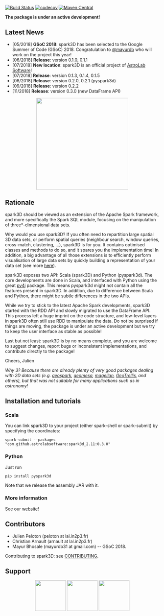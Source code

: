 [![Build Status](https://travis-ci.org/astrolabsoftware/spark3D.svg?branch=master)](https://travis-ci.org/astrolabsoftware/spark3D)
[![codecov](https://codecov.io/gh/astrolabsoftware/spark3D/branch/master/graph/badge.svg)](https://codecov.io/gh/astrolabsoftware/spark3D)
[![Maven Central](https://maven-badges.herokuapp.com/maven-central/com.github.astrolabsoftware/spark3d_2.11/badge.svg?style=flat)](https://maven-badges.herokuapp.com/maven-central/com.github.astrolabsoftware/spark3d_2.11)

**The package is under an active development!**

## Latest News

- [05/2018] **GSoC 2018**: spark3D has been selected to the Google Summer of Code (GSoC) 2018. Congratulation to [@mayurdb](https://github.com/mayurdb) who will work on the project this year!
- [06/2018] **Release**: version 0.1.0, 0.1.1
- [07/2018] **New location**: spark3D is an official project of [AstroLab Software](https://astrolabsoftware.github.io/)!
- [07/2018] **Release**: version 0.1.3, 0.1.4, 0.1.5
- [08/2018] **Release**: version 0.2.0, 0.2.1 (pyspark3d)
- [09/2018] **Release**: version 0.2.2
- [11/2018] **Release**: version 0.3.0 (new DataFrame API)

<p align="center"><img width="300" src="https://github.com/astrolabsoftware/spark3D/raw/master/pic/spark3d_newapi.png"/>
</p>

## Rationale

spark3D should be viewed as an extension of the Apache Spark framework, and more specifically the Spark SQL module, focusing on the manipulation of three*-dimensional data sets.

Why would you use spark3D? If you often need to repartition large spatial 3D data sets, or perform spatial queries (neighbour search, window queries, cross-match, clustering, ...), spark3D is for you. It contains optimised classes and methods to do so, and it spares you the implementation time! In addition, a big advantage of all those extensions is to efficiently perform visualisation of large data sets by quickly building a representation of your data set (see more [here](https://astrolabsoftware.github.io/spark3D/)).

spark3D exposes two API: Scala (spark3D) and Python (pyspark3d). The core developments are done in Scala, and interfaced with Python using the great [py4j](https://www.py4j.org/) package. This means pyspark3d might not contain all the features present in spark3D.
In addition, due to difference between Scala and Python, there might be subtle differences in the two APIs.

While we try to stick to the latest Apache Spark developments, spark3D started with the RDD API and slowly migrated to use the DataFrame API. This process left a huge imprint on the code structure, and low-level layers in spark3D often still use RDD to manipulate the data. Do not be surprised if things are moving, the package is under an active development but we try to keep the user interface as stable as possible!

Last but not least: spark3D is by no means complete, and you are welcome to suggest changes, report bugs or inconsistent implementations, and contribute directly to the package!

Cheers,
Julien

*Why 3? Because there are already plenty of very good packages dealing with 2D data sets (e.g. [geospark](http://geospark.datasyslab.org/), [geomesa](https://www.geomesa.org/), [magellan](https://magellan.ghost.io/), [GeoTrellis](https://github.com/locationtech/geotrellis), and others), but that was not suitable for many applications such as in astronomy!*

## Installation and tutorials

### Scala

You can link spark3D to your project (either spark-shell or spark-submit) by specifying the coordinates:

```
spark-submit --packages "com.github.astrolabsoftware:spark3d_2.11:0.3.0"
```

### Python

Just run

```bash
pip install pyspark3d
```

Note that we release the assembly JAR with it.

### More information

See our [website](https://astrolabsoftware.github.io/spark3D/)!

## Contributors

* Julien Peloton (peloton at lal.in2p3.fr)
* Christian Arnault (arnault at lal.in2p3.fr)
* Mayur Bhosale (mayurdb31 at gmail.com) -- GSoC 2018.

Contributing to spark3D: see [CONTRIBUTING](https://github.com/astrolabsoftware/spark3D/blob/master/CONTRIBUTING.md).

## Support

<p align="center"><img width="100" src="https://github.com/astrolabsoftware/spark-fits/raw/master/pic/lal_logo.jpg"/> <img width="100" src="https://github.com/astrolabsoftware/spark-fits/raw/master/pic/psud.png"/> <img width="100" src="https://github.com/astrolabsoftware/spark-fits/raw/master/pic/1012px-Centre_national_de_la_recherche_scientifique.svg.png"/></p>
